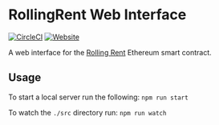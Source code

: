 # RollingRent Web Interface

[![CircleCI](https://img.shields.io/circleci/project/github/JChanceHud/RollingRentWeb.svg)](https://circleci.com/gh/JChanceHud/RollingRentWeb)
[![Website](https://img.shields.io/website-finished-running-green-red/http/shields.io.svg?label=flow-coverage)](http://artifacts.plug.sh/project/github/JChanceHud/RollingRentWeb/latest/artifacts)

A web interface for the [Rolling Rent](https://github.com/JChanceHud/RollingRent) Ethereum smart contract.

## Usage

To start a local server run the following: `npm run start`

To watch the `./src` directory run: `npm run watch`
